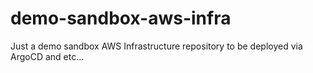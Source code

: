 # demo-sandbox-aws-infra
Just a demo sandbox AWS Infrastructure repository to be deployed via ArgoCD and etc...
